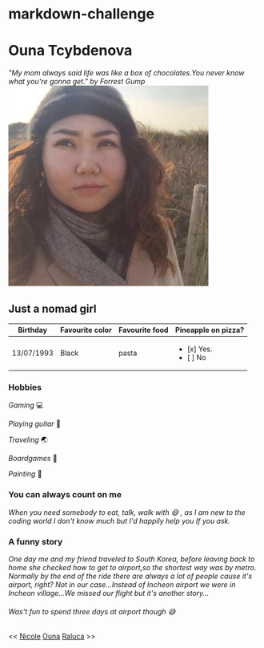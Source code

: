 # markdown-challenge
# Ouna Tcybdenova
*"My mom always said life was like a box of chocolates.You never know what you're gonna get." by Forrest Gump*
![Me](https://github.com/Ouna-Bilegma/markdown-challenge/blob/master/66670076.jpeg)

## Just a nomad girl
Birthday | Favourite color | Favourite food | Pineapple on pizza? |
------------ | ------------- | ------------ | ---------------- |
13/07/1993 | Black | pasta | <ul><li> [x] Yes. </li> <li> [ ] No </li> </ul>|

### Hobbies
*Gaming*  :computer:

*Playing guitar* :guitar:

*Traveling* :earth_asia:

*Boardgames*  :space_invader:

*Painting*  :art:

### You can always count on me 
*When you need somebody to eat, talk, walk with :smile:  , as I am new to the coding world I don't know much but I'd happily help you If you ask.*

### A funny story
*One day me and my friend traveled to South Korea, before leaving back to home she checked how to get to airport,so the shortest way was by metro. Normally by the end of the ride there are always a lot of people cause it's airport, right? Not in our case...Instead of Incheon airport we were in Incheon village...We missed our flight but it's another story...*
###### Was't fun to spend three days at airport though  :sweat_smile:



<< [Nicole]( https://github.com/NicolSaha/markdown-challenge/blob/master/README.md)  [Ouna]( https://github.com/Ouna-Bilegma/markdown-challenge/blob/master/README.md)  [Raluca](https://github.com/RalucaElisabetaR/markdown-challenge/blob/master/README.md) >>
